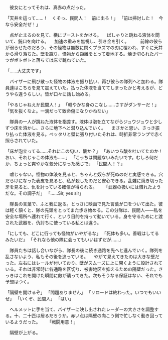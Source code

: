 　彼女にとってそれは、真赤の点だった。

「天井を這って……！　くそっ、民間人！　前に出ろ！」
「前は掃討した！　今なら安全だぜ！」

　点が止まるのを見て、横にブーストをかける。
　ぱしゃりと跳ねる液体を聞いて、銃口を向ける。
　加速の重みを無視し、引き金を引く。
　
　前線の彼らが弱らせたのだろう、その怪物は無数に閃くプラズマの刃に覆われ、すぐに天井から滑り落ちた。壁を蹴り、怪物から距離をとって着地する。焼き切られたパーツがボトボトと落ちては床で跳ねていた。

「……大丈夫です」

　バイザーに飛び散った怪物の体液を振り払い、再び彼らの隊列へと加わる。隊員達はこちらを見て震えていた。払った体液を当ててしまったかと考えるが、どうやら違うらしい。皆が口々に話し始める。

「やるじゃねえか民間人！」
「軽やかな身のこなし……さすがダンサーだ！」
「気を抜くなよ。一滴だって致命傷になりかねない」

　隊員の一人が跳ねた液体を指差す。液体は泡を立てながらジュウジュウと少しずつ床を溶かし、さらに地下へと潜り込んでいく。
　まさかと思い、さっき振り払った体液を見る。ベッタリと壁に張り付いたそれは、時折非常ランプで赤く照らされていた。

「床が泡立ってる……それにこの匂い、酸か？」
「あいつら酸を吐いてたのか！　おい、それじゃこの体液も……」
「こっちは問題ないみたいです。むしろ何だか、ちょっと爽やかな気分になった感じで」
「民間人！？」

　嘘じゃない。怪物の体液を見ると、ちゃんと奴らが死ぬのだと実感できる。穴だらけになった表皮を見ると、私が殺したのだと安心できる。乱雑に焼き切った牙を見ると、仇を討っている確信が得られる。
　
「武器の扱いには慣れたようだな。その調子だ」
「……Sir, yes sir」

　隊長の言葉で、ふと我に返る。とっさに映画で見た言葉が口をついて出た。彼は軽く頷くと、隊の先頭をとってまた歩き始める。この分隊は、民間人――私を安全な場所へ連れて行く、という目的を持って動いている。身を守るためにと渡された武器を、仇討ちに使っている私とは違う。

「にしても、どこに行っても怪物がいやがるな」
「死体も多い。善戦はしてるみたいだ」
「それなら他の隊に会ってもいいはずだが……」

　隊員たちは話し合いながら、隊長の後に続き通路を先へと進んでいく。隊列を乱さないよう、私もその後を追っている。
　やがて見えてきたのは大きな壁だった。左右にはレールが付いており、壁がスムーズに上に開くように設計されている。それは非常時に各通路を区切り、被害地区を抑えるための隔壁だった。さっきはこれを開けた瞬間に敵が襲ってきた。次もそうなる保証はない、それでも予想はつく。

「隔壁を開けるぞ」
「問題ありません」
「リロードは終わった。いつでもいいぜ」
「いくぞ、民間人」
「はい」

　ヘルメットに手を当て、バイザーに映し出されたレーダーの大きさを調整する。十、二十匹は居るだろうか。赤い点は隔壁の向こう側で忙しなく動き回っているようだった。
　
「戦闘用意！」

　隔壁が上がる。













　